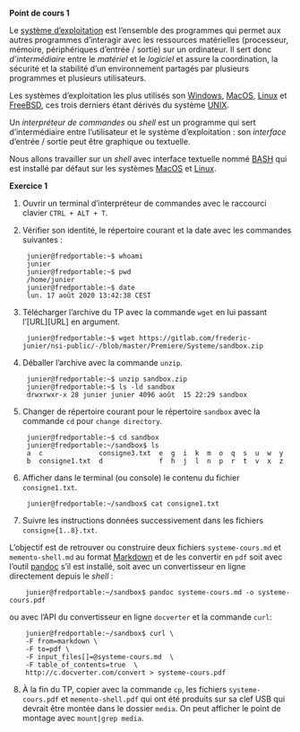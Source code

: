 <!-- Définition des hyperliens  -->

**Point de cours 1**

Le [système
d’exploitation](https://fr.wikipedia.org/wiki/Syst%C3%A8me_d%27exploitation)
est l’ensemble des programmes qui permet aux autres programmes
d’interagir avec les ressources matérielles (processeur, mémoire,
périphériques d’entrée / sortie) sur un ordinateur. Il sert donc
*d’intermédiaire* entre le *matériel* et le *logiciel* et assure la
coordination, la sécurité et la stabilité d’un environnement partagés
par plusieurs programmes et plusieurs utilisateurs.

Les systèmes d’exploitation les plus utilisés son
[Windows](https://fr.wikipedia.org/wiki/Microsoft_Windows),
[MacOS](https://fr.wikipedia.org/wiki/MacOS),
[Linux](https://fr.wikipedia.org/wiki/Linux) et
[FreeBSD](https://fr.wikipedia.org/wiki/FreeBSD), ces trois derniers
étant dérivés du système [UNIX](https://fr.wikipedia.org/wiki/Unix).

Un *interpréteur de commandes* ou *shell* est un programme qui sert
d’intermédiaire entre l’utilisateur et le système d’exploitation : son
*interface* d’entrée / sortie peut être graphique ou textuelle.

Nous allons travailler sur un *shell* avec interface textuelle nommé
[BASH](https://fr.wikipedia.org/wiki/Bourne-Again_shell) qui est
installé par défaut sur les systèmes
[MacOS](https://fr.wikipedia.org/wiki/MacOS) et
[Linux](https://fr.wikipedia.org/wiki/Linux).

**Exercice 1**

1.  Ouvrir un terminal d’interpréteur de commandes avec le raccourci
    clavier `CTRL + ALT + T`.

2.  Vérifier son identité, le répertoire courant et la date avec les
    commandes suivantes :
    
    ``` 
     junier@fredportable:~$ whoami
     junier
     junier@fredportable:~$ pwd
     /home/junier
     junier@fredportable:~$ date
     lun. 17 août 2020 13:42:38 CEST
    ```

3.  Télécharger l’archive du TP avec la commande `wget` en lui passant
    l’\[URL\]\[URL\] en argument.
    
    ``` 
     junier@fredportable:~$ wget https://gitlab.com/frederic-junier/nsi-public/-/blob/master/Premiere/Systeme/sandbox.zip
    ```

4.  Déballer l’archive avec la commande `unzip`.
    
    ``` 
     junier@fredportable:~$ unzip sandbox.zip
     junier@fredportable:~$ ls -ld sandbox
     drwxrwxr-x 28 junier junier 4096 août  15 22:29 sandbox
    ```

5.  Changer de répertoire courant pour le répertoire `sandbox` avec la
    commande `cd` pour `change directory`.
    
    ``` 
     junier@fredportable:~$ cd sandbox
     junier@fredportable:~/sandbox$ ls
     a  c              consigne3.txt  e  g  i  k  m  o  q  s  u  w  y
     b  consigne1.txt  d              f  h  j  l  n  p  r  t  v  x  z
    ```

6.  Afficher dans le terminal (ou console) le contenu du fichier
    `consigne1.txt`.
    
    ``` 
     junier@fredportable:~/sandbox$ cat consigne1.txt
    ```

7.  Suivre les instructions données successivement dans les fichiers
    `consigne{1..8}.txt`.

L’objectif est de retrouver ou construire deux fichiers
`systeme-cours.md` et `memento-shell.md` au format
[Markdown](https://fr.wikipedia.org/wiki/Markdown) et de les convertir
en `pdf` soit avec l’outil [pandoc]() s’il est installé, soit avec un
convertisseur en ligne directement depuis le *shell* :

``` 
    junier@fredportable:~/sandbox$ pandoc systeme-cours.md -o systeme-cours.pdf
```

ou avec l’API du convertisseur en ligne `docverter` et la commande
`curl`:

``` 
    junier@fredportable:~/sandbox$ curl \
    -F from=markdown \
    -F to=pdf \
    -F input_files[]=@systeme-cours.md  \
    -F table_of_contents=true  \
    http://c.docverter.com/convert > systeme-cours.pdf
```

8.  À la fin du TP, copier avec la commande `cp`, les fichiers
    `systeme-cours.pdf` et `memento-shell.pdf` qui ont été produits sur
    sa clef USB qui devrait être montée dans le dossier `media`. On peut
    afficher le point de montage avec `mount|grep media`.
